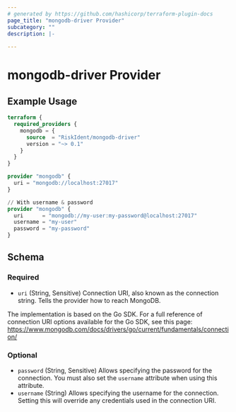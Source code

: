 ```yaml
---
# generated by https://github.com/hashicorp/terraform-plugin-docs
page_title: "mongodb-driver Provider"
subcategory: ""
description: |-
  
---
```


# mongodb-driver Provider



## Example Usage

```terraform
terraform {
  required_providers {
    mongodb = {
      source  = "RiskIdent/mongodb-driver"
      version = "~> 0.1"
    }
  }
}

provider "mongodb" {
  uri = "mongodb://localhost:27017"
}

// With username & password
provider "mongodb" {
  uri      = "mongodb://my-user:my-password@localhost:27017"
  username = "my-user"
  password = "my-password"
}
```

<!-- schema generated by tfplugindocs -->
## Schema

### Required

- `uri` (String, Sensitive) Connection URI, also known as the connection string.
Tells the provider how to reach MongoDB.

The implementation is based on the Go SDK.
For a full reference of connection URI options available for the Go SDK, see this page: <https://www.mongodb.com/docs/drivers/go/current/fundamentals/connection/>

### Optional

- `password` (String, Sensitive) Allows specifying the password for the connection. You must also set the `username` attribute when using this attribute.
- `username` (String) Allows specifying the username for the connection. Setting this will override any credentials used in the connection URI.
